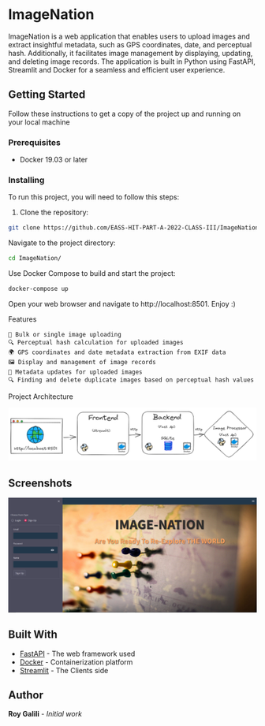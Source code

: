 # ImageNation

ImageNation is a web application that enables users to upload images and extract insightful metadata, such as GPS coordinates, date, and perceptual hash. Additionally, it facilitates image management by displaying, updating, and deleting image records. The application is built in Python using FastAPI, Streamlit and Docker for a seamless and efficient user experience.

## Getting Started

Follow these instructions to get a copy of the project up and running on your local machine

### Prerequisites

- Docker 19.03 or later

### Installing

To run this project, you will need to follow this steps:

1. Clone the repository:

```bash
git clone https://github.com/EASS-HIT-PART-A-2022-CLASS-III/ImageNation.git
```
Navigate to the project directory:

```bash
cd ImageNation/
```

Use Docker Compose to build and start the project:

```bash
docker-compose up
```

Open your web browser and navigate to http://localhost:8501.
Enjoy :)

Features

    📁 Bulk or single image uploading
    🔍 Perceptual hash calculation for uploaded images
    🌍 GPS coordinates and date metadata extraction from EXIF data
    🖼 Display and management of image records
    🔄 Metadata updates for uploaded images
    🔍 Finding and delete duplicate images based on perceptual hash values

Project Architecture
<p align="center">
  <img src="/res/ProjArc.png"/>
</p> 

## Screenshots
![Home](/res/Main.png)
## Built With

* [FastAPI](https://fastapi.tiangolo.com/) - The web framework used
* [Docker](https://www.docker.com/) - Containerization platform
* [Streamlit](https://streamlit.io/) - The Clients side 

## Author

**Roy Galili** - *Initial work*
